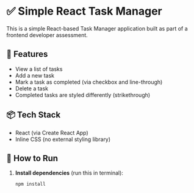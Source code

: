 # ✅ Simple React Task Manager

This is a simple React-based Task Manager application built as part of a frontend developer assessment.

## 🚀 Features

- View a list of tasks
- Add a new task
- Mark a task as completed (via checkbox and line-through)
- Delete a task
- Completed tasks are styled differently (strikethrough)

## 📦 Tech Stack

- React (via Create React App)
- Inline CSS (no external styling library)

## 🚀 How to Run

1. **Install dependencies** (run this in terminal):

   ```bash
   npm install
   ```
